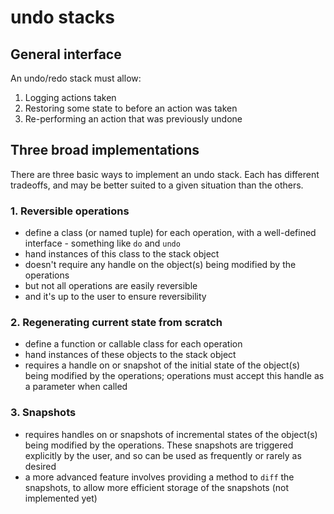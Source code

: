 # undo stacks

## General interface

An undo/redo stack must allow:

1. Logging actions taken
2. Restoring some state to before an action was taken
3. Re-performing an action that was previously undone

## Three broad implementations

There are three basic ways to implement an undo stack. Each has different
tradeoffs, and may be better suited to a given situation than the others.

### 1. Reversible operations

* define a class (or named tuple) for each operation, with a well-defined
  interface - something like `do` and `undo`
* hand instances of this class to the stack object
* doesn't require any handle on the object(s) being modified by the operations
* but not all operations are easily reversible
* and it's up to the user to ensure reversibility

### 2. Regenerating current state from scratch

* define a function or callable class for each operation
* hand instances of these objects to the stack object
* requires a handle on or snapshot of the initial state of the object(s) being
  modified by the operations; operations must accept this handle as a parameter when called

### 3. Snapshots

* requires handles on or snapshots of incremental states of the object(s) being
  modified by the operations. These snapshots are triggered explicitly by the
  user, and so can be used as frequently or rarely as desired
* a more advanced feature involves providing a method to `diff` the snapshots,
  to allow more efficient storage of the snapshots (not implemented yet)
